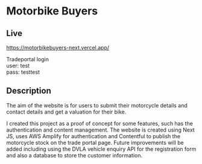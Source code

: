 # Motorbike Buyers

## Live

<https://motorbikebuyers-next.vercel.app/>

Tradeportal login  
user: test  
pass: testtest

## Description

The aim of the website is for users to submit their motorcycle details and contact details and get a valuation for their bike.

I created this project as a proof of concept for some features, such has the authentication and content management. The website is created using Next JS, uses AWS Amplify for authentication and Contentful to publish the motorcycle stock on the trade portal page. Future improvements will be added including using the DVLA vehicle enquiry API for the registration form and also a database to store the customer information.
